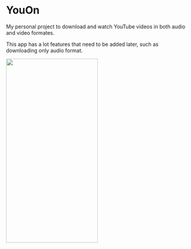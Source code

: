 # YouOn
My personal project to download and watch YouTube videos in both audio and video formates. 

This app has a lot features that need to be added later, such as downloading only audio format.

<img src="/GithubImages/Demo.gif" width="250" height="500" >

